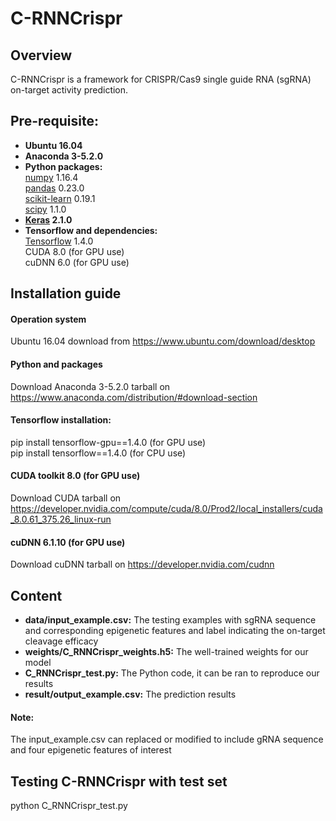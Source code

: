 # C-RNNCrispr 
## Overview
C-RNNCrispr is a framework for CRISPR/Cas9 single guide RNA (sgRNA) on-target activity prediction.

## Pre-requisite:  
* **Ubuntu 16.04**
* **Anaconda 3-5.2.0**
* **Python packages:**   
  [numpy](https://numpy.org/) 1.16.4  
  [pandas](https://pandas.pydata.org/) 0.23.0  
  [scikit-learn](https://scikit-learn.org/stable/) 0.19.1  
  [scipy](https://www.scipy.org/) 1.1.0  
 * **[Keras](https://keras.io/) 2.1.0**    
 * **Tensorflow and dependencies:**   
  [Tensorflow](https://tensorflow.google.cn/) 1.4.0    
  CUDA 8.0 (for GPU use)    
  cuDNN 6.0 (for GPU use)    
  
## Installation guide
#### **Operation system**  
Ubuntu 16.04 download from https://www.ubuntu.com/download/desktop  
#### **Python and packages**  
Download Anaconda 3-5.2.0 tarball on https://www.anaconda.com/distribution/#download-section  
#### **Tensorflow installation:**  
pip install tensorflow-gpu==1.4.0 (for GPU use)  
pip install tensorflow==1.4.0 (for CPU use)  
#### **CUDA toolkit 8.0 (for GPU use)**     
Download CUDA tarball on https://developer.nvidia.com/compute/cuda/8.0/Prod2/local_installers/cuda_8.0.61_375.26_linux-run  
#### **cuDNN 6.1.10 (for GPU use)**      
Download cuDNN tarball on https://developer.nvidia.com/cudnn  

## Content  
* **data/input_example.csv:** The testing examples with sgRNA sequence and corresponding epigenetic features and label indicating the on-target cleavage efficacy    
* **weights/C_RNNCrispr_weights.h5:** The well-trained weights for our model      
* **C_RNNCrispr_test.py:** The Python code, it can be ran to reproduce our results  
* **result/output_example.csv:** The prediction results  
#### **Note:**    
The input_example.csv can replaced or modified to include gRNA sequence and four epigenetic features of interest  

## Testing C-RNNCrispr with test set
python C_RNNCrispr_test.py

